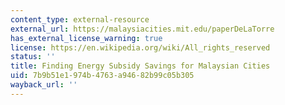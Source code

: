 ```yaml
---
content_type: external-resource
external_url: https://malaysiacities.mit.edu/paperDeLaTorre
has_external_license_warning: true
license: https://en.wikipedia.org/wiki/All_rights_reserved
status: ''
title: Finding Energy Subsidy Savings for Malaysian Cities
uid: 7b9b51e1-974b-4763-a946-82b99c05b305
wayback_url: ''
---
```

